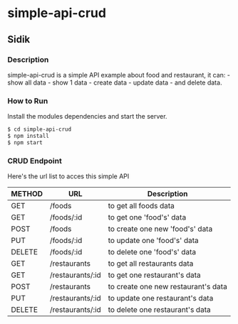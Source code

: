 # simple-api-crud
## Sidik

### Description

simple-api-crud is a simple API example about food and restaurant, it can:
    - show all data
    - show 1 data
    - create data
    - update data
    - and delete data.

### How to Run

Install the modules dependencies and start the server.

```sh
$ cd simple-api-crud
$ npm install
$ npm start
```

### CRUD Endpoint

Here's the url list to acces this simple API

| METHOD | URL | Description |
| ----- | ----- | ----- |
| GET | /foods| to get all foods data |
| GET | /foods/:id| to get one 'food's' data |
| POST | /foods| to create one new 'food's' data |
| PUT | /foods/:id| to update one 'food's' data |
| DELETE | /foods/:id| to delete one 'food's' data |
| GET | /restaurants| to get all restaurants data |
| GET | /restaurants/:id| to get one restaurant's data |
| POST | /restaurants| to create one new restaurant's data |
| PUT | /restaurants/:id| to update one restaurant's data |
| DELETE | /restaurants/:id| to delete one restaurant's data |
